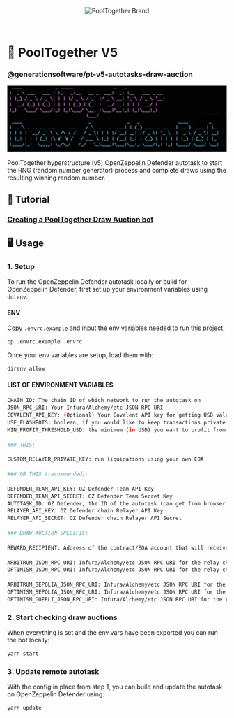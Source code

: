 <p align="center">
  <img src="https://raw.githubusercontent.com/GenerationSoftware/pt-v5-utils-js/main/img/pooltogether-logo--purple@2x.png?raw=true" alt="PoolTogether Brand" style="max-width:100%;" width="300">
</p>

<br />

# 🤖 PoolTogether V5

### @generationsoftware/pt-v5-autotasks-draw-auction

![title image for PoolTogether Draw Auction Bot](https://github.com/generationsoftware/pt-v5-autotasks/raw/main/packages/draw-auction/draw-auction-img.png "title image for PoolTogether Draw Auction Bot")

PoolTogether hyperstructure (v5) OpenZeppelin Defender autotask to start the RNG (random number generator) process and complete draws using the resulting winning random number.

## 📖 Tutorial

### [Creating a PoolTogether Draw Auction bot](https://mirror.xyz/chuckbergeron-g9.eth/1o-d_ScnJ8F0cer5SRmILMSPxTCn4vlWgN7fkU4FD4o)

## 🖥️ Usage

### 1. Setup

To run the OpenZeppelin Defender autotask locally or build for OpenZeppelin Defender, first set up your environment variables using `dotenv`:

#### ENV

Copy `.envrc.example` and input the env variables needed to run this project.

```sh
cp .envrc.example .envrc
```

Once your env variables are setup, load them with:

```sh
direnv allow
```

#### LIST OF ENVIRONMENT VARIABLES

```sh
CHAIN_ID: The chain ID of which network to run the autotask on
JSON_RPC_URI: Your Infura/Alchemy/etc JSON RPC URI
COVALENT_API_KEY: (Optional) Your Covalent API key for getting USD values of tokens
USE_FLASHBOTS: boolean, if you would like to keep transactions private from the mempool on chains that support flashbots
MIN_PROFIT_THRESHOLD_USD: the minimum (in USD) you want to profit from each swap (ie. 1 is $1.00)

### THIS:

CUSTOM_RELAYER_PRIVATE_KEY: run liquidations using your own EOA

### OR THIS (recommended):

DEFENDER_TEAM_API_KEY: OZ Defender Team API Key
DEFENDER_TEAM_API_SECRET: OZ Defender Team Secret Key
AUTOTASK_ID: OZ Defender, the ID of the autotask (can get from browser URL bar)
RELAYER_API_KEY: OZ Defender chain Relayer API Key
RELAYER_API_SECRET: OZ Defender chain Relayer API Secret

### DRAW AUCTION SPECIFIC:

REWARD_RECIPIENT: Address of the contract/EOA account that will receive the profit for starting and relaying the RNG

ARBITRUM_JSON_RPC_URI: Infura/Alchemy/etc JSON RPC URI for the relay chain on Arbitrum
OPTIMISM_JSON_RPC_URI: Infura/Alchemy/etc JSON RPC URI for the relay chain on Optimism

ARBITRUM_SEPOLIA_JSON_RPC_URI: Infura/Alchemy/etc JSON RPC URI for the relay chain on Arbitrum Sepolia
OPTIMISM_SEPOLIA_JSON_RPC_URI: Infura/Alchemy/etc JSON RPC URI for the relay chain on Optimism Sepolia
OPTIMISM_GOERLI_JSON_RPC_URI: Infura/Alchemy/etc JSON RPC URI for the relay chain on Optimism Goerli

```

### 2. Start checking draw auctions

When everything is set and the env vars have been exported you can run the bot locally:

```sh
yarn start
```

### 3. Update remote autotask

With the config in place from step 1, you can build and update the autotask on OpenZeppelin Defender using:

```sh
yarn update
```
